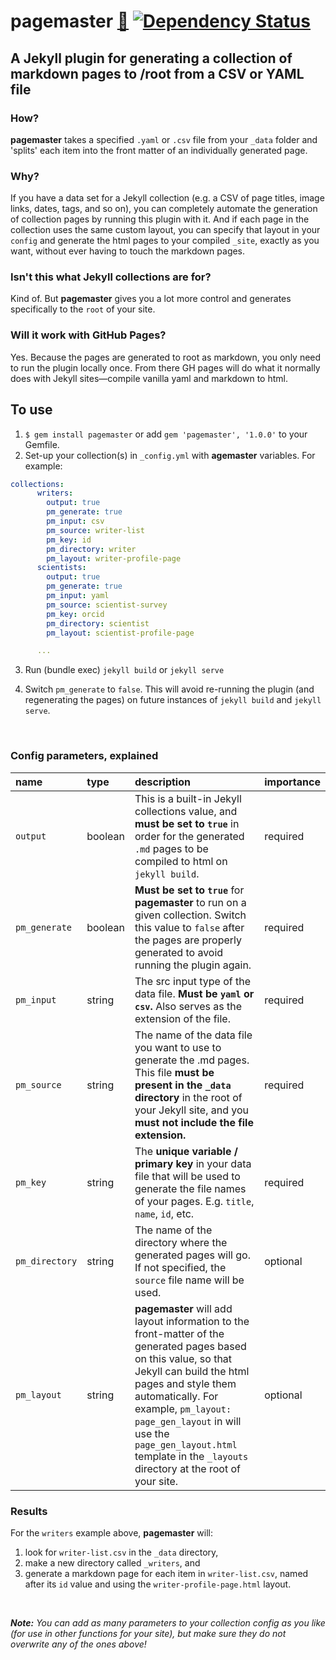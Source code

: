 # pagemaster [:gem:](https://rubygems.org/gems/pagemaster)  [![Dependency Status](https://gemnasium.com/badges/github.com/mnyrop/pagemaster.svg)](https://gemnasium.com/github.com/mnyrop/pagemaster)
## A Jekyll plugin for generating a collection of markdown pages to /root from a CSV or YAML file

### How?

**pagemaster** takes a specified `.yaml` or `.csv` file from your `_data` folder and 'splits' each item into the front matter of an individually generated page.

### Why?

If you have a data set for a Jekyll collection (e.g. a CSV of page titles, image links, dates, tags, and so on), you can completely automate the generation of collection pages by running this plugin with it. And if each page in the collection uses the same custom layout, you can specify that layout in your `config` and generate the html pages to your compiled `_site`, exactly as you want, without ever having to touch the markdown pages.

### Isn't this what Jekyll collections are for?

Kind of. But **pagemaster** gives you a lot more control and generates specifically to the `root` of your site.

### Will it work with GitHub Pages?

Yes. Because the pages are generated to root as markdown, you only need to run the plugin locally once. From there GH pages will do what it normally does with Jekyll sites—compile vanilla yaml and markdown to html.

## To use
1. `$ gem install pagemaster` or add `gem 'pagemaster', '1.0.0'` to your Gemfile.
2. Set-up your collection(s) in `_config.yml` with **agemaster** variables. For example:
```yaml
collections:
      writers:
        output: true
        pm_generate: true
        pm_input: csv
        pm_source: writer-list
        pm_key: id
        pm_directory: writer
        pm_layout: writer-profile-page
      scientists:
        output: true
        pm_generate: true
        pm_input: yaml
        pm_source: scientist-survey
        pm_key: orcid
        pm_directory: scientist
        pm_layout: scientist-profile-page

      ...
```
3. Run (bundle exec) `jekyll build` or `jekyll serve`

4. Switch `pm_generate` to `false`. This will avoid re-running the plugin (and regenerating the pages) on future instances of `jekyll build` and `jekyll serve`.

<br>

### Config parameters, explained

| name | type | description | importance 	|
|:------|:------|:-------------|:-------------|
| `output` 	| boolean | This is a built-in Jekyll collections value, and **must be set to `true`** in order for the generated `.md` pages to be compiled to html on `jekyll build`. 	| required 	|  
| `pm_generate` 	| boolean | **Must be set to `true`** for **pagemaster** to run on a given collection. Switch this value to `false` after the pages are properly generated to avoid running the plugin again. 	| required 	|
| `pm_input`   | string | The src input type of the data file. **Must be `yaml` or `csv`.** Also serves as the extension of the file.  | required   |
| `pm_source` 	| string | The name of the data file you want to use to generate the .md pages. This file **must be present in the `_data` directory** in the root of your Jekyll site, and you **must not include the file extension.** 	| required 	|
| `pm_key` 	| string | The **unique variable / primary key** in your data file that will be used to generate the file names of your pages. E.g. `title`, `name`, `id`, etc. 	| required 	|
| `pm_directory` 	| string | The name of the directory where the generated pages will go. If not specified, the `source` file name will be used. 	| optional 	|
| `pm_layout` 	| string | **pagemaster** will add layout information to the front-matter of the generated pages based on this value, so that Jekyll can build the html pages and style them automatically. For example,  `pm_layout: page_gen_layout` in will use the `page_gen_layout.html` template in the `_layouts` directory at the root of your site. | optional 	|


### Results

For the `writers` example above, **pagemaster** will:
1.  look for `writer-list.csv` in the `_data` directory,
2. make a new directory called `_writers`, and
3. generate a markdown page for each item in `writer-list.csv`, named after its `id` value and using the `writer-profile-page.html` layout.

<br>

*__Note:__ You can add as many parameters to your collection config as you like (for use in other functions for your site), but make sure they do not overwrite any of the ones above!*

<br>
